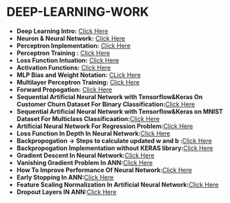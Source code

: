 # DEEP-LEARNING-WORK

- **Deep Learning Intro:** [Click Here](https://github.com/KARTIKPARATKAR/DEEP-LEARNING-WORK/blob/main/DeepLearningIntro.txt)
- **Neuron & Neural Network:** [Click Here](https://github.com/KARTIKPARATKAR/DEEP-LEARNING-WORK/blob/main/Neuron%26NeuralNetwork.ipynb)
- **Perceptron Implementation:** [Click Here](https://github.com/KARTIKPARATKAR/DEEP-LEARNING-WORK/blob/main/PerceptronImplementation.ipynb)
- **Perceptron Training :** [Click Here](https://github.com/KARTIKPARATKAR/DEEP-LEARNING-WORK/blob/main/PerceptronTraining%26Finding'w'%26'b'ValuesInPerceptron.ipynb)
- **Loss Function Intuation:** [Click Here](https://github.com/KARTIKPARATKAR/DEEP-LEARNING-WORK/blob/main/LossFunctionIntuation.ipynb)
- **Activation Functions:** [Click Here](https://github.com/KARTIKPARATKAR/DEEP-LEARNING-WORK/blob/main/ActivationFunction.ipynb)
- **MLP Bias and Weight Notation:** [CLick Here](https://github.com/KARTIKPARATKAR/DEEP-LEARNING-WORK/blob/main/MultilayerPerceptronNotation.ipynb)
- **Multilayer Perceptron Training:** [Click Here](https://github.com/KARTIKPARATKAR/DEEP-LEARNING-WORK/blob/main/MultilayerPerceptron.ipynb)
- **Forward Propogation:** [Click Here](https://github.com/KARTIKPARATKAR/DEEP-LEARNING-WORK/blob/main/ForwardPropogation.ipynb)
- **Sequential Artificial Neural Network with Tensorflow&Keras On Customer Churn Dataset For Binary Classification:**[Click Here](https://github.com/KARTIKPARATKAR/DEEP-LEARNING-WORK/blob/main/CustomerChurnPredictionUsingANN.ipynb)
- **Sequential Artificial Neural Network with Tensorflow&Keras on MNIST Dataset For Multiclass Classificaation:**[Click Here](https://github.com/KARTIKPARATKAR/DEEP-LEARNING-WORK/blob/main/MNIST_classification.ipynb)
- **Artificial Neural Network For Regression Problem:**[Click Here](https://github.com/KARTIKPARATKAR/DEEP-LEARNING-WORK/blob/main/ANN_For__Regression_Problem.ipynb)
- **Loss Function In Depth In Neural Network:**[Click Here](https://github.com/KARTIKPARATKAR/DEEP-LEARNING-WORK/blob/main/LossFunctonsInNeuralNetwork.ipynb)
- **Backpropogation -> Steps to calculate updated w and b :**[Click Here](https://github.com/KARTIKPARATKAR/DEEP-LEARNING-WORK/blob/main/Backpropogation.ipynb)
- **Backpropogation Implementation without KERAS library:**[Click Here](https://github.com/KARTIKPARATKAR/DEEP-LEARNING-WORK/blob/main/Backpropogation_Implementation.ipynb)
- **Gradient Descent In Neural Network:**[Click Here](https://github.com/KARTIKPARATKAR/DEEP-LEARNING-WORK/blob/main/GradientDescentInNeuralNetwork.ipynb)
- **Vanishing Gradient Problem In ANN:**[Click Here](https://github.com/KARTIKPARATKAR/DEEP-LEARNING-WORK/blob/main/VanishingGradientProblemInANN.ipynb)
- **How To Improve Performance Of Neural Network:**[Click Here](https://github.com/KARTIKPARATKAR/DEEP-LEARNING-WORK/blob/main/HowToImprovePerformanceOfANN.ipynb)
- **Early Stopping In ANN:**[Click Here](https://github.com/KARTIKPARATKAR/DEEP-LEARNING-WORK/blob/main/Early_Stopping_In_ANN.ipynb)
- **Feature Scaling Normalization In Artificial Neural Network:**[Click Here](https://github.com/KARTIKPARATKAR/DEEP-LEARNING-WORK/blob/main/Data_or_Feature_Scaling_Normalization_In_ANN.ipynb)
- **Dropout Layers IN ANN:**[Click Here](https://github.com/KARTIKPARATKAR/DEEP-LEARNING-WORK/blob/main/Dropout_Layers_In_ANN.ipynb)
